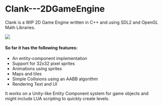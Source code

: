 # Clank---2DGameEngine
Clank is a WIP 2D Game Engine written in C++ and using SDL2 and OpenGL Math Libraries.

![](https://github.com/H0mTanks/gifs/blob/main/2021-05-24%2020-13-29_1.gif)


#### So far it has the following features:
- An entity-component implementation
- Support for 32x32 pixel sprites
- Animations using sprites
- Maps and tiles
- Simple Collisions using an AABB algorithm
- Rendering Text and UI

It works on a Unity-like Entity Component system for game objects and might include LUA scripting to quickly create levels.
